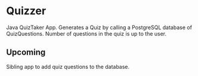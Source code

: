 # Quizzer
Java QuizTaker App. Generates a Quiz by calling a PostgreSQL database of QuizQuestions. Number of questions in the quiz is up to the user.

## Upcoming
Sibling app to add quiz questions to the database.


